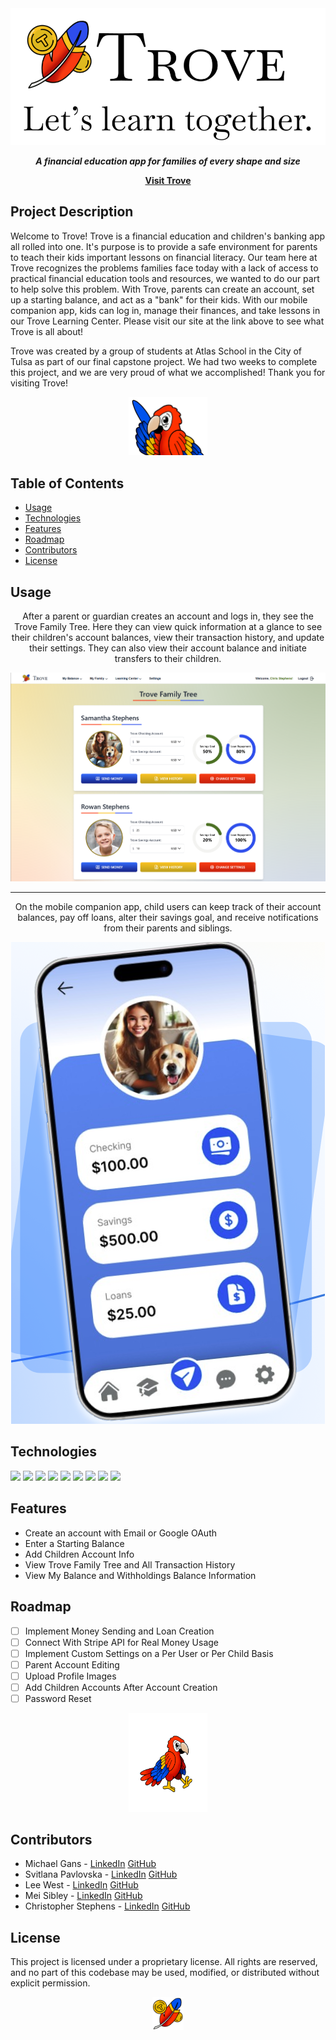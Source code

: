 <div align="center">
  <a href="https://trove-capstone.vercel.app"><img src="./public/images/trove_banner.png" /></a>
  <p><strong><em>A financial education app for families of every shape and size</em></strong></p>
  <a href="https://trove-capstone.vercel.app/"><strong>Visit Trove</strong></a>
</div>

## Project Description

Welcome to Trove! Trove is a financial education and children's banking app all rolled into one. It's purpose is to provide a safe environment for parents to teach their kids important lessons on financial literacy. Our team here at Trove recognizes the problems families face today with a lack of access to practical financial education tools and resources, we wanted to do our part to help solve this problem. With Trove, parents can create an account, set up a starting balance, and act as a "bank" for their kids. With our mobile companion app, kids can log in, manage their finances, and take lessons in our Trove Learning Center. Please visit our site at the link above to see what Trove is all about!

Trove was created by a group of students at Atlas School in the City of Tulsa as part of our final capstone project. We had two weeks to complete this project, and we are very proud of what we accomplished! Thank you for visiting Trove!

<div align="center">
  <img src="./public/images/Kash_Pointing_Cropped.png" width="25%" height="25%" />
</div>

## Table of Contents

- [Usage](#usage)
- [Technologies](#technologies)
- [Features](#features)
- [Roadmap](#roadmap)
- [Contributors](#contributors)
- [License](#license)

## Usage

<div align="center">
  <p>After a parent or guardian creates an account and logs in, they see the Trove Family Tree. Here they can view quick information at a glance to see their children's account balances, view their transaction history, and update their         settings. They can also view their account balance and initiate transfers to their children.</p>
  <img src="./public/images/trove_family_tree.png" />
  <hr>
  <p>On the mobile companion app, child users can keep track of their account balances, pay off loans, alter their savings goal, and receive notifications from their parents and siblings.</p>
  <img src="./public/images/trove_mobile.png" />
</div>

## Technologies

<img src="https://img.shields.io/badge/Figma-F24E1E?style=for-the-badge&logo=figma&logoColor=white" />
<img src="https://img.shields.io/badge/React-20232A?style=for-the-badge&logo=react&logoColor=61DAFB" />
<img src="https://img.shields.io/badge/Tailwind_CSS-38B2AC?style=for-the-badge&logo=tailwind-css&logoColor=white" />
<img src="https://img.shields.io/badge/React_Native-20232A?style=for-the-badge&logo=react&logoColor=61DAFB" />
<img src="https://img.shields.io/badge/next%20js-000000?style=for-the-badge&logo=nextdotjs&logoColor=white" />
<img src="https://img.shields.io/badge/PostgreSQL-316192?style=for-the-badge&logo=postgresql&logoColor=white" />
<img src="https://img.shields.io/badge/Prisma-3982CE?style=for-the-badge&logo=Prisma&logoColor=white" />
<img src="https://img.shields.io/badge/Vercel-000000?style=for-the-badge&logo=vercel&logoColor=white" />
<img src="https://img.shields.io/badge/Expo-1B1F23?style=for-the-badge&logo=expo&logoColor=white" />

## Features

- Create an account with Email or Google OAuth
- Enter a Starting Balance
- Add Children Account Info
- View Trove Family Tree and All Transaction History
- View My Balance and Withholdings Balance Information

## Roadmap

- [ ] Implement Money Sending and Loan Creation
- [ ] Connect With Stripe API for Real Money Usage
- [ ] Implement Custom Settings on a Per User or Per Child Basis
- [ ] Parent Account Editing
- [ ] Upload Profile Images
- [ ] Add Children Accounts After Account Creation
- [ ] Password Reset

<div align="center">
  <img src="./public/images/Kash_Walking.png" width="25%" height="25%" />
</div>

## Contributors

- Michael Gans - [LinkedIn](https://www.linkedin.com/in/michaellgans/) [GitHub]()
- Svitlana Pavlovska - [LinkedIn](https://www.linkedin.com/in/svitlanapavlovska/) [GitHub]()
- Lee West - [LinkedIn](https://www.linkedin.com/in/lee-a-west/) [GitHub]()
- Mei Sibley - [LinkedIn]() [GitHub](https://www.linkedin.com/in/mei-sibley/)
- Christopher Stephens - [LinkedIn](https://www.linkedin.com/in/c-r-stephens/) [GitHub]()

## License

This project is licensed under a proprietary license. All rights are reserved, and no part of this codebase may be used, modified, or distributed without explicit permission.

<div align="center">
  <img src="./public/images/Trove_Logo.png" width="10%" height="10%" />
</div>
